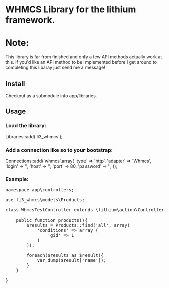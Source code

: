 # WHMCS Library for the lithium framework.

# Note: 
This library is far from finished and only a few API methods actually work at this. If you'd like an API method to be implemented before I get around to completing this libaray just send me a message!

## Install
Checkout as a submodule into app/libraries.

## Usage

### Load the library:

Libraries::add('li3_whmcs');

### Add a connection like so to your bootstrap:

Connections::add('whmcs',array(
    'type' => 'http',
    'adapter' => 'Whmcs',
    'login' => '<username>',
    'host' => '<url>',
    'port' => 80,
    'password' => '<password>',
));

### Example:

<pre>namespace app\controllers;

use li3_whmcs\models\Products;

class WhmcsTestController extends \lithium\action\Controller {
    
    public function products(){
        $results = Products::find('all', array(
            'conditions' => array (
                'gid' => 1
            )
        ));

        foreach($results as $result){
            var_dump($result['name']);
        }
    }
    
}</pre>